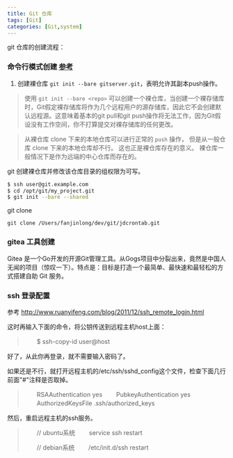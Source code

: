 ```yaml
---
title: Git 仓库
tags: [Git]
categories: [Git,system]
---
```


git 仓库的创建流程：

### 命令行模式创建 [参考](https://git-scm.com/book/zh/v2/%E6%9C%8D%E5%8A%A1%E5%99%A8%E4%B8%8A%E7%9A%84-Git-%E5%9C%A8%E6%9C%8D%E5%8A%A1%E5%99%A8%E4%B8%8A%E6%90%AD%E5%BB%BA-Git)

1. 创建裸仓库 `git init --bare gitserver.git`，表明允许其副本push操作。

> 使用 `git init --bare <repo>` 可以创建一个裸仓库，当创建一个裸存储库时，Git假定裸存储库将作为几个远程用户的源存储库，因此它不会创建默认远程源。这意味着基本的git pull和git push操作将无法工作，因为Git假设没有工作空间，你不打算提交对裸存储库的任何更改。

> 从裸仓库 clone 下来的本地仓库可以进行正常的 `push` 操作， 但是从一般仓库 clone 下来的本地仓库却不行。 这也正是裸仓库存在的意义。 裸仓库一般情况下是作为远端的中心仓库而存在的。

git 创建裸仓库并修改该仓库目录的组权限为可写。

```sh
$ ssh user@git.example.com
$ cd /opt/git/my_project.git
$ git init --bare --shared
```

git clone 

```shell
git clone /Users/fanjinlong/dev/git/jdcrontab.git	
```



### gitea 工具创建

Gitea 是一个Go开发的开源Git管理工具。从Gogs项目中分裂出来，竟然是中国人无闻的项目（惊叹一下）。特点是：目标是打造一个最简单、最快速和最轻松的方式搭建自助 Git 服务。



### ssh 登录配置

参考 http://www.ruanyifeng.com/blog/2011/12/ssh_remote_login.html

这时再输入下面的命令，将公钥传送到远程主机host上面：

> 　　$ ssh-copy-id user@host

好了，从此你再登录，就不需要输入密码了。

如果还是不行，就打开远程主机的/etc/ssh/sshd_config这个文件，检查下面几行前面"#"注释是否取掉。

> 　　RSAAuthentication yes
> 　　PubkeyAuthentication yes
> 　　AuthorizedKeysFile .ssh/authorized_keys

然后，重启远程主机的ssh服务。

> 　　// ubuntu系统
> 　　service ssh restart
>
> 　　// debian系统
> 　　/etc/init.d/ssh restart